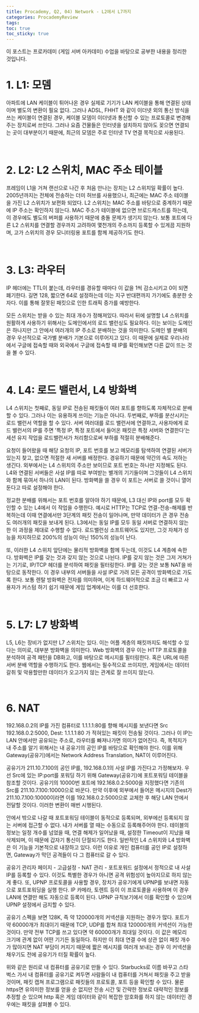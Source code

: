 ```yaml
---
title: Procademy, Q2, 04) Network - L2에서 L7까지
categories: ProcademyReview
tags: 
toc: true
toc_sticky: true
---
```


이 포스트는 프로카데미 (게임 서버 아카데미) 수업을 바탕으로 공부한 내용을 정리한 것입니다. 

# **1. L1: 모뎀**

아파트에 LAN 케이블이 튀어나온 경우 실제로 기기가 LAN 케이블을 통해 연결된 상태이며 별도의 변환이 필요 없다. 그러나 ADSL, FHHT 와 같이 이더넷 외의 통신 방식을 쓰는 케이블이 연결된 경우, 케이블 모뎀이 이더넷과 통신할 수 있는 프로토콜로 변경해주는 장치로써 쓰인다. 그러나 요즘 건물들은 인터넷을 설치하지 않아도 꽂으면 연결되는 곳이 대부분이기 때문에, 최근의 모뎀은 주로 인터넷 TV 연결 목적으로 사용된다. 

<br/>

# **2. L2: L2 스위치, MAC 주소 테이블**

프레임이 L1을 거쳐 랜선으로 나간 후 처음 만나는 장치는 L2 스위치일 확률이 높다. 2005년까지는 전체에 전송하는 더미 허브를 사용했으나, 최근에는 MAC 주소 테이블을 가진 L2 스위치가 보편화 되었다. L2 스위치는 MAC 주소를 바탕으로 중계하기 때문에 IP 주소는 확인하지 않는다. MAC 주소가 테이블에 없으면 브로드캐스트를 하는데, 이 경우에도 별도의 버퍼를 사용하기 때문에 충돌 문제가 생기지 않는다. 보통 포트에 다른 L2 스위치를 연결할 경우까지 고려하여 몇천개의 주소까지 등록할 수 있게끔 지원하며, 고가 스위치의 경우 모니터링용 포트를 함께 제공하기도 한다.

<br/>

# **3. L3: 라우터**

IP 헤더에는 TTL이 붙는데, 라우터를 경유할 때마다 이 값을 1씩 감소시키고 0이 되면 폐기한다. 길면 128, 짧으면 64로 설정하는데 이는 지구 반대편까지 가기에도 충분한 숫자다. 이를 통해 잘못된 패킷으로 인한 트래픽 증가를 예방한다.

모든 스위치는 받을 수 있는 최대 개수가 정해져있다. 따라서 뒤에 설명할 L4 스위치를 원활하게 사용하기 위해서는 도메인에서의 로드 밸런싱도 필요하다. 이는 보이는 도메인은 하나지만 그 안에서 여러개의 IP 주소로 분배하는 것을 의미한다. 도메인 별 분배의 경우 우선적으로 국가별 분배가 기본으로 이루어지고 있다. 이 때문에 실제로 우리나라에서 구글에 접속할 때와 외국에서 구글에 접속할 때 IP를 확인해보면 다른 값이 뜨는 것을 볼 수 있다. 

<br/>

# **4. L4: 로드 밸런서, L4 방화벽**


L4 스위치는 첫째로, 동일 IP로 전송된 패킷들이 여러 포트를 향하도록 자체적으로 분배할 수 있다. 그러나 이는 유용하게 쓰이는 기능은 아니다. 두번째로, 부하를 분산시키는 로드 밸런서 역할을 할 수 있다. 서버 여러대를 로드 밸런서에 연결하고, 사용자에게 로드 밸런서의 IP를 주면 '특정 IP, 특정 포트에서 들어온 패킷은 특정 서버와 연결한다’는 세션 유지 작업을 로드밸런서가 처리함으로써 부하를 적절히 분배해준다.

요청이 들어왔을 때 해당 요청의 IP, 포트 번호를 보고 메모리를 탐색하여 연결된 서버가 있는지 찾고, 없으면 적절한 새 서버를 배정한다. 경유하기 때문에 약간의 속도 저하는 생긴다. 외부에서는 L4 스위치의 주소만 보이므로 포트 번호는 하나만 지정해도 된다. L4와 연결된 서버들은 사설 IP를 따로 부여받는 별개의 기기들이며 그것들이 L4 스위치와 함께 묶여서 하나의 LAN이 된다. 방화벽을 쓸 경우 이 포트는 서버로 쓸 것이니 열어둔다고 따로 설정해야 한다. 

정교한 분배를 위해서는 포트 번호를 알아야 하기 때문에, L3 대신 IP와 port를 모두 확인할 수 있는 L4에서 이 작업을 수행한다. 예시로 HTTP는 TCP로 연결-전송-해제를 반복하는데 이때 연결에서만 3단계의 패킷 전송이 일어나며, 만약 데이터가 큰 경우 전송도 여러개의 패킷을 보내게 된다. L3에서는 동일 IP를 모두 동일 서버로 연결하지 않는 한 이 과정을 제대로 수행할 수 없다. 로드밸런싱 소프트웨어도 있지만, 그것 자체가 성능을 차지하므로 200%의 성능이 아닌 150%의 성능이 난다. 

또, 이러한 L4 스위치 앞단에는 물리적 방화벽을 함께 두는데, 이것도 L4 계층에 속한다. 방화벽은 IP를 갖는 것과 갖지 않는 것으로 나뉜다. IP를 갖지 않는 것은 그저 거쳐가는 기기로, IP/TCP 헤더를 분석하여 패킷을 필터링한다. IP를 갖는 것은 보통 NAT을 바탕으로 동작한다. 이 경우 내부의 서버들을 사설 IP로 가려 모든 공격이 방화벽으로 가도록 한다. 보통 렌탈 방화벽은 전자를 의미하며, 이게 하드웨어적으로 조금 더 빠르고 사용자가 커스텀 하기 쉽기 때문에 게임 업계에서는 이를 더 선호한다. 

<br/>

# **5. L7: L7 방화벽**

L5, L6는 장비가 없지만 L7 스위치는 있다. 이는 어플 계층의 패킷까지도 해석할 수 있다는 의미로, 대부분 방화벽을 의미한다. Web 방화벽의 경우 이는 HTTP 프로토콜을 분석하여 공격 패턴을 DB화고, 이를 바탕으로 메시지를 필터링한다. 혹은 URL에 따른 서버 분배 역할을 수행하기도 한다. 웹에서는 필수적으로 쓰이지만, 게임에서는 데이터 갈취 및 악용할만한 데이터가 오고가지 않는 관계로 잘 쓰이지 않는다.

<br/>

# **6. NAT**

192.168.0.2의 IP를 가진 컴퓨터로 1.1.1.1:80를 향해 메시지를 보낸다면 Src 192.168.0.2:5000, Dest: 1.1.1.1:80 가 적혀있는 패킷이 전송될 것이다. 그러나 이 IP는 LAN 안에서만 공유되는 주소로, 라우터를 빠져나가면 의미가 없어진다. 즉, 목적지가 내 주소를 알기 위해서는 내 공유기의 공인 IP를 바탕으로 확인해야 한다. 이를 위해 Gateway(공유기)에서는 Network Address Translation, NAT이 이루어진다. 

공유기가 211.10.7.100의 공인 IP를, 192.168.0.1의 사설 IP를 가진다고 가정해보자. 우선 Src에 있는 IP:port를 포워딩 하기 위해 Gateway(공유기)에 포트포워딩 테이블을 참조할 것이다. 공유기의 10000번 포트에 192.168.0.2:5000을 지정했다면 기존의 Src를 211.10.7.100:10000으로 바꾼다. 만약 이후에 외부에서 들어온 메시지의 Dest가 211.10.7.100:10000이라면 이를 192.168.0.2:5000으로 교체한 후 해당 LAN 안에서 전달할 것이다. 이러한 변환이 매번 시행된다. 

안에서 밖으로 나갈 때 포트포워딩 테이블이 동적으로 등록되며, 외부에선 등록되지 않는 서버에 접근할 수 없다. 내가 서버를 열 때는 수동으로 등록해주어야 한다. 테이블의 정보는 일정 개수를 넘었을 때, 연결 해제가 일어났을 때, 설정한 Timeout이 지났을 때 삭제되며, 이 때문에 갑자기 통신이 단절되기도 한다. 일반적인 L4 스위치와 L4 방화벽은 이 기능을 기본적으로 내장하고 있다. 이런 이유로 개인 컴퓨터를 공인 IP로 설정하면, Gateway가 막던 공격들이 다 그 컴퓨터로 갈 수 있다. 

공유기 관리자 페이지 - 고급설정 - NAT 관리 - 포트포워드 설정에서 정적으로 내 사설 IP를 등록할 수 있다. 이것도 특별한 경우가 아니면 공격 위험성이 높아지므로 하지 않는 게 좋다. 또, UPNP 프로토콜을 사용할 경우, 장치가 공유기에게 UPNP를 보내면 자동으로 포트포워딩을 실행 한다. IP 카메라, 토렌트 등이 이 프로토콜을 사용하며 이 경우 LAN에 연결만 해도 자동으로 등록이 된다. UPNP 규칙보기에서 이를 확인할 수 있으며 UPNP 설정에서 금지할 수 있다. 

공유기 스펙을 보면 128K, 즉 약 120000개의 커넥션을 지원하는 경우가 많다. 포트가 약 60000개가 최대이기 때문에 TCP, UDP를 합쳐 최대 120000개의 커넥션이 가능한 것이다. 만약 전부 TCP를 쓰고 있다면 약 60000개가 최대일 것이다. 이 값은 메모리 크기에 관계 없이 어떤 기기든 동일하다. 하지만 이 최대 연결 수에 상관 없이 패킷 개수가 많아지면 NAT 부담이 커지기 때문에 짧은 메시지를 여러개 보내는 경우 이 커넥션을 채우기도 전에 공유기가 터질 확률이 높다. 

위와 같은 원리로 내 컴퓨터를 공유기로 만들 수 있다. Starbucks로 이름 바꾸고 스타벅스 가서 내 컴퓨터를 공유기로 켜두면 사람들이 내 컴퓨터를 거쳐서 패킷을 주고 받을 것이며, 패킷 캡쳐 프로그램으로 패킷들의 프로토콜, 포트 등을 확인할 수 있다. 물론 https면 유의미한 정보를 얻을 순 없지만 전송 시간 및 간략한 정보로 대략적인 정보를 추정할 순 있으며 http 혹은 게임 데이터와 같이 복잡한 암호화를 하지 않는 데이터인 경우에는 패킷을 살펴볼 수 있다.

